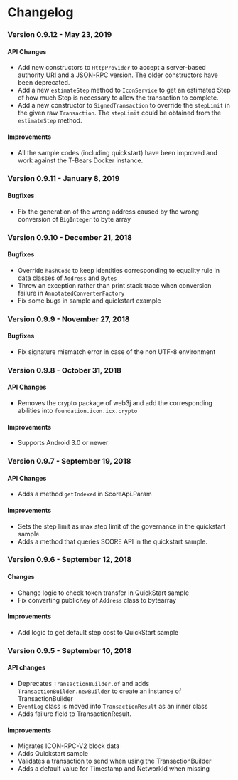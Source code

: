 # Changelog

### Version 0.9.12 - May 23, 2019

#### API Changes
  - Add new constructors to `HttpProvider` to accept a server-based authority URI and a JSON-RPC version. The older constructors have been deprecated.
  - Add a new `estimateStep` method to `IconService` to get an estimated Step of how much Step is necessary to allow the transaction to complete.
  - Add a new constructor to `SignedTransaction` to override the `stepLimit` in the given raw `Transaction`.  The `stepLimit` could be obtained from the `estimateStep` method.

#### Improvements
  - All the sample codes (including quickstart) have been improved and work against the T-Bears Docker instance.

### Version 0.9.11 - January 8, 2019

#### Bugfixes
  - Fix the generation of the wrong address caused by the wrong conversion of `BigInteger` to byte array

### Version 0.9.10 - December 21, 2018

#### Bugfixes
  - Override `hashCode` to keep identities corresponding to equality rule in data classes of `Address` and `Bytes`
  - Throw an exception rather than print stack trace when conversion failure in `AnnotatedConverterFactory`
  - Fix some bugs in sample and quickstart example

### Version 0.9.9 - November 27, 2018

#### Bugfixes
  - Fix signature mismatch error in case of the non UTF-8 environment

### Version 0.9.8 - October 31, 2018

#### API Changes
  - Removes the crypto package of web3j and add the corresponding abilities into `foundation.icon.icx.crypto`

#### Improvements
  - Supports Android 3.0 or newer

### Version 0.9.7 - September 19, 2018

#### API Changes
  - Adds a method `getIndexed` in ScoreApi.Param

#### Improvements
  - Sets the step limit as max step limit of the governance in the quickstart sample.
  - Adds a method that queries SCORE API in the quickstart sample.

### Version 0.9.6 - September 12, 2018

#### Changes
  - Change logic to check token transfer in QuickStart sample
  - Fix converting publicKey of `Address` class to bytearray

#### Improvements
  - Add logic to get default step cost to QuickStart sample

### Version 0.9.5 - September 10, 2018

#### API changes
  - Deprecates `TransactionBuilder.of` and adds `TransactionBuilder.newBuilder` to create an instance of TransactionBuilder
  - `EventLog` class is moved into `TransactionResult` as an inner class
  - Adds failure field to TransactionResult. 

#### Improvements
  - Migrates ICON-RPC-V2 block data
  - Adds Quickstart sample
  - Validates a transaction to send when using the TransactionBuilder
  - Adds a default value for Timestamp and NetworkId when missing
